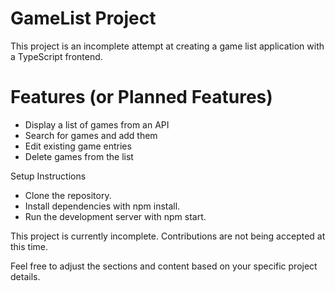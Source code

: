 

# GameList Project
This project is an incomplete attempt at creating a game list application with a TypeScript frontend.

# Features (or Planned Features)
  - Display a list of games from an API
  - Search for games and add them 
 - Edit existing game entries
-  Delete games from the list

Setup Instructions
- Clone the repository.
- Install dependencies with npm install.
- Run the development server with npm start.


This project is currently incomplete. Contributions are not being accepted at this time.


Feel free to adjust the sections and content based on your specific project details.
